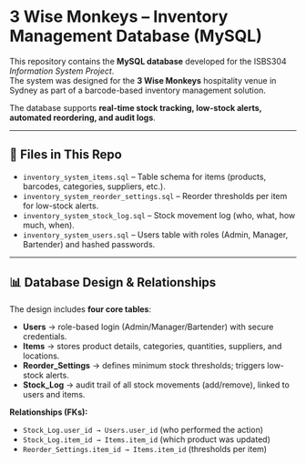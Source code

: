 # 3 Wise Monkeys – Inventory Management Database (MySQL)

This repository contains the **MySQL database** developed for the ISBS304 *Information System Project*.  
The system was designed for the **3 Wise Monkeys** hospitality venue in Sydney as part of a barcode-based inventory management solution.  

The database supports **real-time stock tracking, low-stock alerts, automated reordering, and audit logs**.

---

## 📂 Files in This Repo
- `inventory_system_items.sql` – Table schema for items (products, barcodes, categories, suppliers, etc.).
- `inventory_system_reorder_settings.sql` – Reorder thresholds per item for low-stock alerts.
- `inventory_system_stock_log.sql` – Stock movement log (who, what, how much, when).
- `inventory_system_users.sql` – Users table with roles (Admin, Manager, Bartender) and hashed passwords.

---

## 📊 Database Design & Relationships
The design includes **four core tables**:

- **Users** → role-based login (Admin/Manager/Bartender) with secure credentials.  
- **Items** → stores product details, categories, quantities, suppliers, and locations.  
- **Reorder_Settings** → defines minimum stock thresholds; triggers low-stock alerts.  
- **Stock_Log** → audit trail of all stock movements (add/remove), linked to users and items.  

**Relationships (FKs):**
- `Stock_Log.user_id → Users.user_id` (who performed the action)  
- `Stock_Log.item_id → Items.item_id` (which product was updated)  
- `Reorder_Settings.item_id → Items.item_id` (thresholds per item)  

